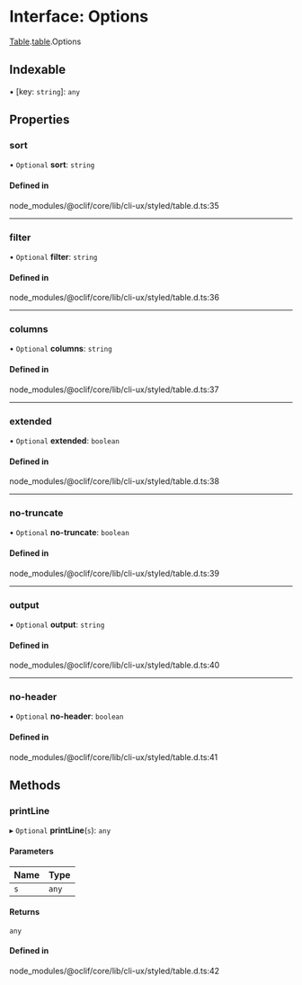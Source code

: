 # Interface: Options

[Table](../modules/ux.Table-1.md).[table](../modules/ux.Table-1.table-1.md).Options

## Indexable

▪ [key: `string`]: `any`

## Properties

### sort

• `Optional` **sort**: `string`

#### Defined in

node_modules/@oclif/core/lib/cli-ux/styled/table.d.ts:35

___

### filter

• `Optional` **filter**: `string`

#### Defined in

node_modules/@oclif/core/lib/cli-ux/styled/table.d.ts:36

___

### columns

• `Optional` **columns**: `string`

#### Defined in

node_modules/@oclif/core/lib/cli-ux/styled/table.d.ts:37

___

### extended

• `Optional` **extended**: `boolean`

#### Defined in

node_modules/@oclif/core/lib/cli-ux/styled/table.d.ts:38

___

### no-truncate

• `Optional` **no-truncate**: `boolean`

#### Defined in

node_modules/@oclif/core/lib/cli-ux/styled/table.d.ts:39

___

### output

• `Optional` **output**: `string`

#### Defined in

node_modules/@oclif/core/lib/cli-ux/styled/table.d.ts:40

___

### no-header

• `Optional` **no-header**: `boolean`

#### Defined in

node_modules/@oclif/core/lib/cli-ux/styled/table.d.ts:41

## Methods

### printLine

▸ `Optional` **printLine**(`s`): `any`

#### Parameters

| Name | Type |
| :------ | :------ |
| `s` | `any` |

#### Returns

`any`

#### Defined in

node_modules/@oclif/core/lib/cli-ux/styled/table.d.ts:42
